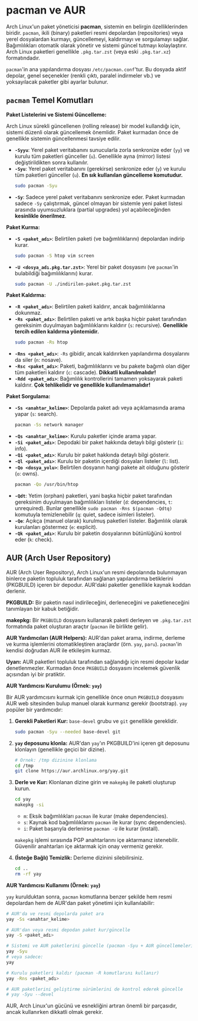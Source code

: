 # pacman ve AUR

Arch Linux'un paket yöneticisi **pacman**, sistemin en belirgin özelliklerinden biridir. `pacman`, ikili (binary) paketleri resmi depolardan (repositories) veya yerel dosyalardan kurmayı, güncellemeyi, kaldırmayı ve sorgulamayı sağlar. Bağımlılıkları otomatik olarak yönetir ve sistemi güncel tutmayı kolaylaştırır. Arch Linux paketleri genellikle `.pkg.tar.zst` (veya eski `.pkg.tar.xz`) formatındadır.

`pacman`'in ana yapılandırma dosyası `/etc/pacman.conf`'tur. Bu dosyada aktif depolar, genel seçenekler (renkli çıktı, paralel indirmeler vb.) ve yoksayılacak paketler gibi ayarlar bulunur.

## `pacman` Temel Komutları

**Paket Listelerini ve Sistemi Güncelleme:**

Arch Linux sürekli güncellenen (rolling release) bir model kullandığı için, sistemi düzenli olarak güncellemek önemlidir. Paket kurmadan önce de genellikle sistemin güncellenmesi tavsiye edilir.

*   **`-Syyu`**: Yerel paket veritabanını sunucularla zorla senkronize eder (`yy`) ve kurulu tüm paketleri günceller (`u`). Genellikle ayna (mirror) listesi değiştirildikten sonra kullanılır.
*   **`-Syu`**: Yerel paket veritabanını (gerekirse) senkronize eder (`y`) ve kurulu tüm paketleri günceller (`u`). **En sık kullanılan güncelleme komutudur.**
    ```bash
    sudo pacman -Syu 
    ```
*   **`-Sy`**: Sadece yerel paket veritabanını senkronize eder. Paket kurmadan sadece `-Sy` çalıştırmak, güncel olmayan bir sistemle yeni paket listesi arasında uyumsuzluklara (partial upgrades) yol açabileceğinden **kesinlikle önerilmez**.

**Paket Kurma:**

*   **`-S <paket_adı>`**: Belirtilen paketi (ve bağımlılıklarını) depolardan indirip kurar.
    ```bash
    sudo pacman -S htop vim screen
    ```
*   **`-U <dosya_adı.pkg.tar.zst>`**: Yerel bir paket dosyasını (ve `pacman`'in bulabildiği bağımlılıklarını) kurar.
    ```bash
    sudo pacman -U ./indirilen-paket.pkg.tar.zst
    ```

**Paket Kaldırma:**

*   **`-R <paket_adı>`**: Belirtilen paketi kaldırır, ancak bağımlılıklarına dokunmaz.
*   **`-Rs <paket_adı>`**: Belirtilen paketi ve artık başka hiçbir paket tarafından gereksinim duyulmayan bağımlılıklarını kaldırır (`s`: recursive). **Genellikle tercih edilen kaldırma yöntemidir.**
    ```bash
    sudo pacman -Rs htop
    ```
*   **`-Rns <paket_adı>`**: `-Rs` gibidir, ancak kaldırırken yapılandırma dosyalarını da siler (`n`: nosave).
*   **`-Rsc <paket_adı>`**: Paketi, bağımlılıklarını ve bu pakete bağımlı olan diğer tüm paketleri kaldırır (`c`: cascade). **Dikkatli kullanılmalıdır!**
*   **`-Rdd <paket_adı>`**: Bağımlılık kontrollerini tamamen yoksayarak paketi kaldırır. **Çok tehlikelidir ve genellikle kullanılmamalıdır!**

**Paket Sorgulama:**

*   **`-Ss <anahtar_kelime>`**: Depolarda paket adı veya açıklamasında arama yapar (`s`: search).
    ```bash
    pacman -Ss network manager
    ```
*   **`-Qs <anahtar_kelime>`**: Kurulu paketler içinde arama yapar.
*   **`-Si <paket_adı>`**: Depodaki bir paket hakkında detaylı bilgi gösterir (`i`: info).
*   **`-Qi <paket_adı>`**: Kurulu bir paket hakkında detaylı bilgi gösterir.
*   **`-Ql <paket_adı>`**: Kurulu bir paketin içerdiği dosyaları listeler (`l`: list).
*   **`-Qo <dosya_yolu>`**: Belirtilen dosyanın hangi pakete ait olduğunu gösterir (`o`: owns).
    ```bash
    pacman -Qo /usr/bin/htop
    ```
*   **`-Qdt`**: Yetim (orphan) paketleri, yani başka hiçbir paket tarafından gereksinim duyulmayan bağımlılıkları listeler (`d`: dependencies, `t`: unrequired). Bunlar genellikle `sudo pacman -Rns $(pacman -Qdtq)` komutuyla temizlenebilir (`q`: quiet, sadece isimleri listeler).
*   **`-Qe`**: Açıkça (manuel olarak) kurulmuş paketleri listeler. Bağımlılık olarak kurulanları göstermez (`e`: explicit).
*   **`-Qk <paket_adı>`**: Kurulu bir paketin dosyalarının bütünlüğünü kontrol eder (`k`: check).

## AUR (Arch User Repository)

AUR (Arch User Repository), Arch Linux'un resmi depolarında bulunmayan binlerce paketin topluluk tarafından sağlanan yapılandırma betiklerini (PKGBUILD) içeren bir depodur. AUR'daki paketler genellikle kaynak koddan derlenir.

**PKGBUILD:** Bir paketin nasıl indirileceğini, derleneceğini ve paketleneceğini tanımlayan bir kabuk betiğidir.

**makepkg:** Bir `PKGBUILD` dosyasını kullanarak paketi derleyen ve `.pkg.tar.zst` formatında paket oluşturan araçtır (`pacman` ile birlikte gelir).

**AUR Yardımcıları (AUR Helpers):** AUR'dan paket arama, indirme, derleme ve kurma işlemlerini otomatikleştiren araçlardır (örn. `yay`, `paru`). `pacman`'in kendisi doğrudan AUR ile etkileşim kurmaz.

**Uyarı:** AUR paketleri topluluk tarafından sağlandığı için resmi depolar kadar denetlenmezler. Kurmadan önce `PKGBUILD` dosyasını incelemek güvenlik açısından iyi bir pratiktir.

**AUR Yardımcısı Kurulumu (Örnek: `yay`)**

Bir AUR yardımcısını kurmak için genellikle önce onun `PKGBUILD` dosyasını AUR web sitesinden bulup manuel olarak kurmanız gerekir (bootstrap). `yay` popüler bir yardımcıdır:

1.  **Gerekli Paketleri Kur:** `base-devel` grubu ve `git` genellikle gereklidir.
    ```bash
    sudo pacman -Syu --needed base-devel git
    ```
2.  **`yay` deposunu klonla:** AUR'dan `yay`'ın PKGBUILD'ini içeren git deposunu klonlayın (genellikle geçici bir dizine).
    ```bash
    # Örnek: /tmp dizinine klonlama
    cd /tmp
    git clone https://aur.archlinux.org/yay.git
    ```
3.  **Derle ve Kur:** Klonlanan dizine girin ve `makepkg` ile paketi oluşturup kurun.
    ```bash
    cd yay
    makepkg -si
    ```
    *   `m`: Eksik bağımlılıkları `pacman` ile kurar (make dependencies).
    *   `s`: Kaynak kod bağımlılıklarını `pacman` ile kurar (sync dependencies).
    *   `i`: Paket başarıyla derlenirse `pacman -U` ile kurar (install).

    `makepkg` işlemi sırasında PGP anahtarlarını içe aktarmanız istenebilir. Güvenilir anahtarları içe aktarmak için onay vermeniz gerekir.

4.  **(İsteğe Bağlı) Temizlik:** Derleme dizinini silebilirsiniz.
    ```bash
    cd ..
    rm -rf yay
    ```

**AUR Yardımcısı Kullanımı (Örnek: `yay`)**

`yay` kurulduktan sonra, `pacman` komutlarına benzer şekilde hem resmi depolardan hem de AUR'dan paket yönetimi için kullanılabilir:

```bash
# AUR'da ve resmi depolarda paket ara
yay -Ss <anahtar_kelime>

# AUR'dan veya resmi depodan paket kur/güncelle
yay -S <paket_adı>

# Sistemi ve AUR paketlerini güncelle (pacman -Syu + AUR güncellemeleri)
yay -Syu 
# veya sadece:
yay 

# Kurulu paketleri kaldır (pacman -R komutlarını kullanır)
yay -Rns <paket_adı> 

# AUR paketlerini geliştirme sürümlerini de kontrol ederek güncelle
# yay -Syu --devel 
```

AUR, Arch Linux'un gücünü ve esnekliğini artıran önemli bir parçasıdır, ancak kullanırken dikkatli olmak gerekir.
